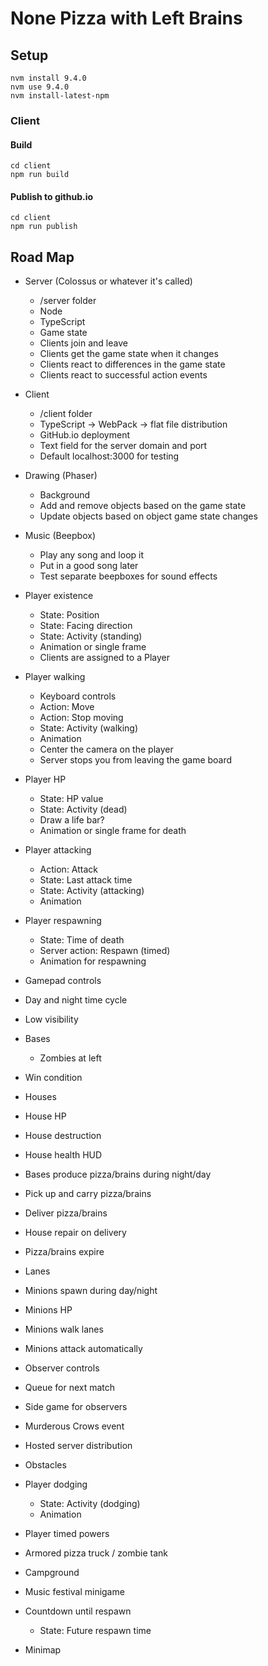 # None Pizza with Left Brains

## Setup

```
nvm install 9.4.0
nvm use 9.4.0
nvm install-latest-npm
```

### Client

#### Build

```
cd client
npm run build
```

#### Publish to github.io

```
cd client
npm run publish
```

## Road Map

- Server (Colossus or whatever it's called)
	- /server folder
	- Node
	- TypeScript
	- Game state
	- Clients join and leave
	- Clients get the game state when it changes
	- Clients react to differences in the game state
	- Clients react to successful action events

- Client
	- /client folder
	- TypeScript -> WebPack -> flat file distribution
	- GitHub.io deployment
	- Text field for the server domain and port
	- Default localhost:3000 for testing

- Drawing (Phaser)
	- Background
	- Add and remove objects based on the game state
	- Update objects based on object game state changes

- Music (Beepbox)
	- Play any song and loop it
	- Put in a good song later
	- Test separate beepboxes for sound effects

- Player existence
	- State: Position
	- State: Facing direction
	- State: Activity (standing)
	- Animation or single frame
	- Clients are assigned to a Player
- Player walking
	- Keyboard controls
	- Action: Move
	- Action: Stop moving
	- State: Activity (walking)
	- Animation
	- Center the camera on the player
	- Server stops you from leaving the game board
- Player HP
	- State: HP value
	- State: Activity (dead)
	- Draw a life bar?
	- Animation or single frame for death
- Player attacking
	- Action: Attack
	- State: Last attack time
	- State: Activity (attacking)
	- Animation
- Player respawning
	- State: Time of death
	- Server action: Respawn (timed)
	- Animation for respawning

- Gamepad controls

- Day and night time cycle
- Low visibility

- Bases
	- Zombies at left
- Win condition

- Houses
- House HP
- House destruction
- House health HUD

- Bases produce pizza/brains during night/day
- Pick up and carry pizza/brains
- Deliver pizza/brains
- House repair on delivery
- Pizza/brains expire

- Lanes
- Minions spawn during day/night
- Minions HP
- Minions walk lanes
- Minions attack automatically

- Observer controls
- Queue for next match
- Side game for observers
- Murderous Crows event

- Hosted server distribution

- Obstacles
- Player dodging
	- State: Activity (dodging)
	- Animation
- Player timed powers
- Armored pizza truck / zombie tank
- Campground
- Music festival minigame
- Countdown until respawn
	- State: Future respawn time
- Minimap
